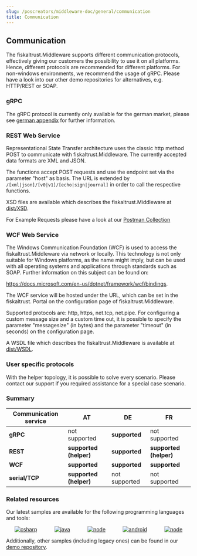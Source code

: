 ```yaml
---
slug: /poscreators/middleware-doc/general/communication
title: Communication
---
```


## Communication
The fiskaltrust.Middleware supports different communication protocols, effectively giving our customers the possibility to use it on all platforms. Hence, different protocols are recommended for different platforms. For non-windows environments, we recommend the usage of gRPC. Please have a look into our other demo repositories for alternatives, e.g. HTTP/REST or SOAP.


### gRPC

The gRPC protocol is currently only available for the german market, please see [german appendix](../../appendix-de-kassensichv/appendix-de-kassensichv.md) for further information.


### REST Web Service

Representational State Transfer architecture uses the classic http method POST to communicate with fiskaltrust.Middleware. The currently accepted data formats are XML and JSON.

The functions accept POST requests and use the endpoint set via the parameter "host" as basis. The URL is extended by `/[xml|json]/[v0|v1]/[echo|sign|journal]` in order to call the respective functions.

XSD files are available which describes the fiskaltrust.Middleware at [dist/XSD](https://github.com/fiskaltrust/interface-doc/tree/master/dist/XSD).

For Example Requests please have a look at our [Postman Collection](https://github.com/fiskaltrust/middleware-demo-postman)


### WCF Web Service

The Windows Communication Foundation (WCF) is used to access the fiskaltrust.Middleware via network or locally. This technology is not only suitable for Windows platforms, as the name might imply, but can be used with all operating systems and applications through standards such as SOAP. Further information on this subject can be found on:

<https://docs.microsoft.com/en-us/dotnet/framework/wcf/bindings>.

The WCF service will be hosted under the URL, which can be set in the fiskaltrust. Portal on the configuration page of fiskaltrust.Middleware.

Supported protocols are: http, https, net.tcp, net.pipe. For configuring a custom message size and a custom time out, it is possible to specify the parameter "messagesize" (in bytes) and the parameter "timeout" (in seconds) on the configuration page.

A WSDL file which describes the fiskaltrust.Middleware is available at [dist/WSDL](https://github.com/fiskaltrust/interface-doc/tree/master/dist/WSDL).

### User specific protocols
With the helper topology, it is possible to solve every scenario. Please contact our support if you required assistance for a special case scenario.

### Summary

| Communication service | AT            | DE            | FR            |
| --------------------- | ------------- | -------------| ------------- |
| **gRPC**              | not supported | **supported** | not supported |
| **REST**              | **supported (helper)** | **supported** | **supported (helper)** |
| **WCF**               | **supported** | **supported** | **supported** |
| **serial/TCP**| **supported (helper)** |not supported| not supported  |

### Related resources
Our latest samples are available for the following programming languages and tools:
<p align="center">
  <a href="https://github.com/fiskaltrust/middleware-demo-dotnet"><img src="https://upload.wikimedia.org/wikipedia/commons/thumb/1/13/C-Sharp.png/100px-C-Sharp.png" alt="csharp"></a>&nbsp;&nbsp;&nbsp;&nbsp;&nbsp;&nbsp;&nbsp;&nbsp;&nbsp;&nbsp;&nbsp;
  <a href="https://github.com/fiskaltrust/middleware-demo-java"><img src="https://upload.wikimedia.org/wikiversity/de/thumb/b/b8/Java_cup.svg/100px-Java_cup.svg.png" alt="java"></a>&nbsp;&nbsp;&nbsp;&nbsp;&nbsp;&nbsp;&nbsp;&nbsp;&nbsp;&nbsp;&nbsp;
  <a href="https://github.com/fiskaltrust/middleware-demo-node"><img src="https://upload.wikimedia.org/wikipedia/commons/thumb/d/d9/Node.js_logo.svg/100px-Node.js_logo.svg.png" alt="node"></a>&nbsp;&nbsp;&nbsp;&nbsp;&nbsp;&nbsp;&nbsp;&nbsp;&nbsp;&nbsp;&nbsp;
  <a href="https://github.com/fiskaltrust/middleware-demo-android"><img src="https://upload.wikimedia.org/wikipedia/commons/thumb/d/d7/Android_robot.svg/100px-Android_robot.svg.png" alt="android"></a>&nbsp;&nbsp;&nbsp;&nbsp;&nbsp;&nbsp;&nbsp;&nbsp;&nbsp;&nbsp;&nbsp;
  <a href="https://github.com/fiskaltrust/middleware-demo-postman"><img src="https://avatars3.githubusercontent.com/u/10251060?s=100&v=4" alt="node"></a>
</p>

Additionally, other samples (including legacy ones) can be found in our [demo repository](https://github.com/fiskaltrust/demo).